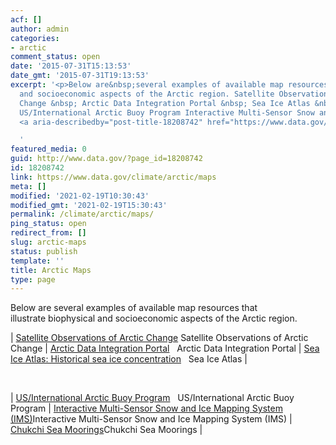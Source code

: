 ```yaml
---
acf: []
author: admin
categories:
- arctic
comment_status: open
date: '2015-07-31T15:13:53'
date_gmt: '2015-07-31T19:13:53'
excerpt: '<p>Below are&nbsp;several examples of available map resources that illustrate&nbsp;biophysical
  and socioeconomic aspects of the Arctic region. Satellite Observations of Arctic
  Change &nbsp; Arctic Data Integration Portal &nbsp; Sea Ice Atlas &nbsp; &nbsp;
  US/International Arctic Buoy Program Interactive Multi-Sensor Snow and &hellip;
  <a aria-describedby="post-title-18208742" href="https://www.data.gov/climate/arctic/maps">Continued</a></p>

  '
featured_media: 0
guid: http://www.data.gov/?page_id=18208742
id: 18208742
link: https://www.data.gov/climate/arctic/maps
meta: []
modified: '2021-02-19T10:30:43'
modified_gmt: '2021-02-19T15:30:43'
permalink: /climate/arctic/maps/
ping_status: open
redirect_from: []
slug: arctic-maps
status: publish
template: ''
title: Arctic Maps
type: page
---
```

Below are several examples of available map resources that illustrate biophysical and socioeconomic aspects of the Arctic region.




| [Satellite Observations of Arctic Change](http://nsidc.org/soac "Satellite Observations of Arctic Change")
Satellite Observations of Arctic Change | [Arctic Data Integration Portal](http://portal.aoos.org/?v=rand&portal_id=3#map?lg=a5b58402-a9c1-11e3-a3fe-00219bfe5678 "Arctic Data Integration Portal")
 
Arctic Data Integration Portal | [Sea Ice Atlas: Historical sea ice concentration](http://seaiceatlas.snap.uaf.edu/explore#date/2013/01 "Sea Ice Atlas: Historical sea ice concentration")
 
Sea Ice Atlas |


 




| [US/International Arctic Buoy Program](http://iabp.apl.washington.edu/index.html "US/International Arctic Buoy Program")
 
US/International Arctic Buoy Program | [Interactive Multi-Sensor Snow and Ice Mapping System (IMS)](http://www.natice.noaa.gov/ims/ "Interactive Multi-Sensor Snow and Ice Mapping System (IMS)")Interactive Multi-Sensor Snow and Ice Mapping System (IMS) | [Chukchi Sea Moorings](http://dm.sfos.uaf.edu/chukchi-beaufort/ "Chukchi Sea Moorings")Chukchi Sea Moorings |


